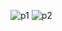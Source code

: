 ![p1](https://user-images.githubusercontent.com/70751775/121903425-f657b700-cd30-11eb-92c9-8dc79758a9c5.PNG)
![p2](https://user-images.githubusercontent.com/70751775/121903446-fbb50180-cd30-11eb-94e1-5b43f22bc55d.PNG)

